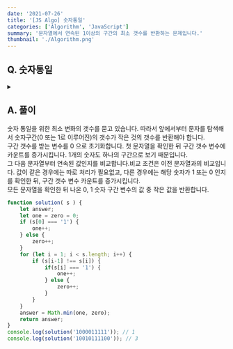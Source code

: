 ```yaml
---
date: '2021-07-26'
title: '[JS Algo] 숫자통일'
categories: ['Algorithm', 'JavaScript']
summary: '문자열에서 연속된 1이상의 구간의 최소 갯수를 반환하는 문제입니다.'
thumbnail: './Algorithm.png'
---
```


## Q. 숫자통일
<details>
<summary></summary>
<div markdown="1">       

0과 1로 구성된 문자열이 주어지면 현수는 연속된 1이상의 구간을 뒤집어 전체를 하나의 숫자로 통일하려고 합니다. 여기서 뒤집는다는 0을 1로 또는 1을 0으로 바꾸는 것을 의미합니다. 만약 문자열이 100001111이 주어지면 현수는 2번째부터 5번째까지는 뒤집어 111111111로 통일할 수 있습니다. 문자열이 주어지면 현수가 최소 몇 번만에 숫자을 통일할 수 있는지 찾아주세요.

</div>
</details>


## A. 풀이
숫자 통일을 위한 최소 변화의 갯수를 묻고 있습니다. 따라서 앞에서부터 문자를 탐색해서 숫자구간(0 또는 1로 이루어진)의 갯수가 작은 것의 갯수를 반환해야 합니다. <br>
구간 갯수를 받는 변수를 0 으로 초기화합니다. 첫 문자열을 확인한 뒤 구간 갯수 변수에 카운트를 증가시킵니다. 1개의 숫자도 하나의 구간으로 보기 때문입니다. <br>
그 다음 문자열부터 연속된 값인지를 비교합니다.비교 조건은 이전 문자열과의 비교입니다. 값이 같은 경우에는 따로 처리가 필요없고, 다른 경우에는 해당 숫자가 1 또는 0 인지를 확인한 뒤, 구간 갯수 변수 카운트를 증가시킵니다. <br>
모든 문자열을 확인한 뒤 나온 0, 1 숫자 구간 변수의 값 중 작은 값을 반환합니다.

``` javascript
function solution( s ) {
    let answer;
    let one = zero = 0;
    if (s[0] === '1') {
        one++;
    } else {
        zero++;
    }
    for (let i = 1; i < s.length; i++) {
        if (s[i-1] !== s[i]) {
            if(s[i] === '1') {
                one++;
            } else {
                zero++;
            }
        }
    }
    answer = Math.min(one, zero);
    return answer;
}
console.log(solution('1000011111')); // 1
console.log(solution('10010111100')); // 3
```
